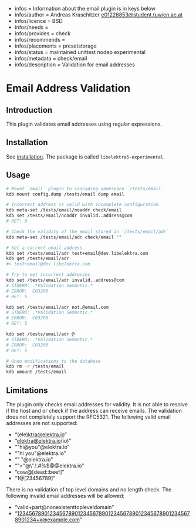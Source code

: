 - infos = Information about the email plugin is in keys below
- infos/author = Andreas Kraschitzer <e01226853@student.tuwien.ac.at>
- infos/licence = BSD
- infos/needs =
- infos/provides = check
- infos/recommends =
- infos/placements = presetstorage
- infos/status = maintained unittest nodep experimental
- infos/metadata = check/email
- infos/description = Validation for email addresses

# Email Address Validation

## Introduction

This plugin validates email addresses using regular expressions.

## Installation

See [installation](/doc/INSTALL.md).
The package is called `libelektra5-experimental`.

## Usage

```sh
# Mount `email` plugin to cascading namespace `/tests/email`
kdb mount config.dump /tests/email dump email

# Incorrect address is valid with incomplete configuration
kdb meta-set /tests/email/noaddr check/email
kdb set /tests/email/noaddr invalid..address@com
# RET: 0

# Check the validity of the email stored in `/tests/email/adr`
kdb meta-set /tests/email/adr check/email ""

# Set a correct email address
kdb set /tests/email/adr test+email@dev.libelektra.com
kdb get /tests/email/adr
#> test+email@dev.libelektra.com

# Try to set incorrect addresses
kdb set /tests/email/adr invalid..address@com
# STDERR: .*Validation Semantic.*
# ERROR:  C03200
# RET: 5

kdb set /tests/email/adr not.@email.com
# STDERR: .*Validation Semantic.*
# ERROR:  C03200
# RET: 5

kdb set /tests/email/adr @
# STDERR: .*Validation Semantic.*
# ERROR:  C03200
# RET: 5

# Undo modifications to the database
kdb rm -r /tests/email
kdb umount /tests/email
```

## Limitations

The plugin only checks email addresses for validity. It is not able to resolve if the host and or check if the address can receive emails.
The validation does not completely support the RFC5321. The following valid email addresses are not supported:

- “(ele)ktra@elektra.io”
- “elektra@elektra.io(io)”
- “"hi@you"@elektra.io”
- “"hi you"@elektra.io”
- “" "@elektra.io”
- “"<\"@\\".!.#%\$@@elektra.io”
- “cow@[dead::beef]”
- “1@[23456789]”

There is no validation of top level domains and no length check. The following invalid email addresses will be allowed:

- “valid+part@nonexistenttopleveldomain”
- “1234567890123456789012345678901234567890123456789012345678901234+x@example.com”
